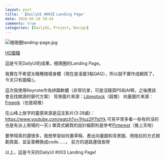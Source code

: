 ```yaml
---
layout: post
title: '【DailyUI #003】Landing Page'
date: 2016-05-10 19:43
comments: true
categories: [DailyUI, Project, Design]
---
```


![極限圈landing-page.jpg](http://user-image.logdown.io/user/16613/blog/15900/post/731867/KwBQj7lSZKA1S3kuSlxn_%E6%A5%B5%E9%99%90%E5%9C%88landing-page.jpg)

[HD圖檔](http://imgur.com/SXfzDlx)

這是今天DailyUI的成果，極限圈的Landing Page。

我實在不希望太晚睡搞壞身體（現在是凌晨3點QAQ），所以就不實作成網頁了，今天只有圖檔:)。

<!-- more -->

這次我使用Keynote作為拼圖軟體（非常坑爹，可是沒錢買PS和AI啊，之後應該會去找開源的替代方案）
背景圖片來源：[Librestock](librestock.com)（超推）
向量圖片來源：[Freepik](freepik.com)（也是超推）

在山峰上放字的靈感來源是這支影片(3:28處)：https://www.youtube.com/watch?v=1Huz2P7tdYk
可見平常多看一些有的沒的也是有派上用場的一天:)
單頁式網頁的設計細節則是參考[Pinterest](https://www.pinterest.com/search/pins/?q=landing%20page&rs=typed&0=landing%7Ctyped&1=page%7Ctyped)（推上天啦）

要學得真的還很多，我想學習如何畫草稿、產出向量圖和背景圖、用拖拉的方式規劃頁面、並妥善轉換成code......。
前方的道路還很長呀

以上，這是今天的DailyUI #003 Landing Page!